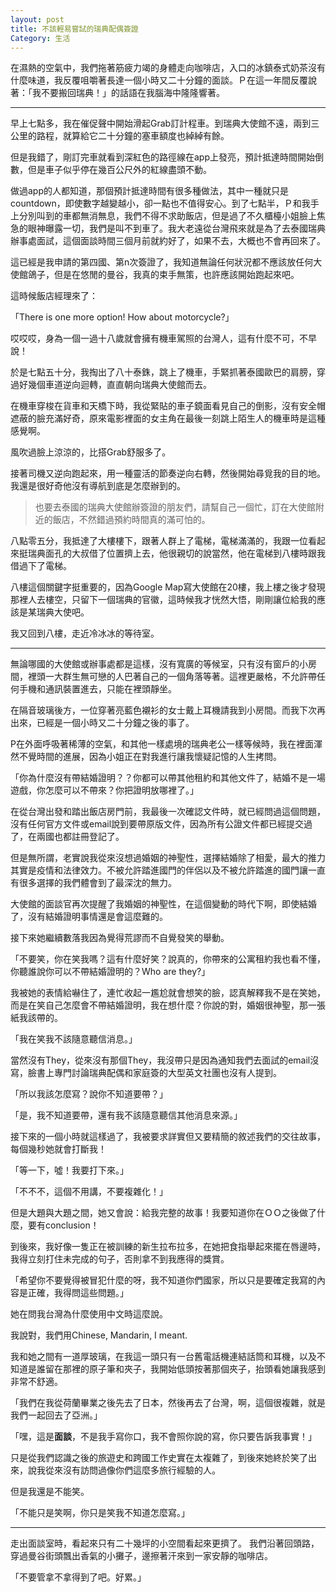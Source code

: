 ```yaml
---
layout: post
title: 不該輕易嘗試的瑞典配偶簽證
Category: 生活
---
```


在濕熱的空氣中，我們拖著筋疲力竭的身體走向咖啡店，入口的冰鎮泰式奶茶沒有什麼味道，我反覆咀嚼著長達一個小時又二十分鐘的面談。Ｐ在這一年間反覆說著：「我不要搬回瑞典！」的話語在我腦海中隆隆響著。

---

早上七點多，我在催促聲中開始滑起Grab訂計程車。到瑞典大使館不遠，兩到三公里的路程，就算給它二十分鐘的塞車額度也綽綽有餘。

但是我錯了，剛訂完車就看到深紅色的路徑線在app上發亮，預計抵達時間開始倒數，但是車子似乎停在幾百公尺外的紅線盡頭不動。

做過app的人都知道，那個預計抵達時間有很多種做法，其中一種就只是countdown，即使數字越變越小，卻一點也不值得安心。到了七點半，Ｐ和我手上分別叫到的車都無消無息，我們不得不求助飯店，但是過了不久櫃檯小姐臉上焦急的眼神曝露一切，我們是叫不到車了。我大老遠從台灣飛來就是為了去泰國瑞典辦事處面試，這個面談時間三個月前就約好了，如果不去，大概也不會再回來了。

這已經是我申請的第四國、第n次簽證了，我知道無論任何狀況都不應該放任何大使館鴿子，但是在悠閒的曼谷，我真的束手無策，也許應該開始跑起來吧。

這時候飯店經理來了：

「There is one more option! How about motorcycle?」

哎哎哎，身為一個一過十八歲就會擁有機車駕照的台灣人，這有什麼不可，不早說！

於是七點五十分，我掏出了八十泰銖，跳上了機車，手緊抓著泰國歐巴的肩膀，穿過好幾個車道逆向迴轉，直直朝向瑞典大使館而去。

在機車穿梭在貨車和天橋下時，我從緊貼的車子鏡面看見自己的倒影，沒有安全帽遮蔽的臉充滿好奇，原來電影裡面的女主角在最後一刻跳上陌生人的機車時是這種感覺啊。

風吹過臉上涼涼的，比搭Grab舒服多了。

接著司機又逆向跑起來，用一種靈活的節奏逆向右轉，然後開始尋覓我的目的地。我還是很好奇他沒有導航到底是怎麼辦到的。

> 也要去泰國的瑞典大使館辦簽證的朋友們，請幫自己一個忙，訂在大使館附近的飯店，不然錯過預約時間真的滿可怕的。

八點零五分，我抵達了大樓樓下，跟著人群上了電梯，電梯滿滿的，我跟一位看起來挺瑞典面孔的大叔借了位置擠上去，他很親切的說當然，他在電梯到八樓時跟我借過下了電梯。

八樓這個關鍵字挺重要的，因為Google Map寫大使館在20樓，我上樓之後才發現那裡人去樓空，只留下一個瑞典的官徽，這時候我才恍然大悟，剛剛讓位給我的應該是某瑞典大使吧。

我又回到八樓，走近冷冰冰的等待室。

---

無論哪國的大使館或辦事處都是這樣，沒有寬廣的等候室，只有沒有窗戶的小房間，裡頭一大群生無可戀的人巴著自己的一個角落等著。這裡更嚴格，不允許帶任何手機和通訊裝置進去，只能在裡頭靜坐。

在隔音玻璃後方，一位穿著亮藍色襯衫的女士戴上耳機請我到小房間。而我下次再出來，已經是一個小時又二十分鐘之後的事了。

P在外面呼吸著稀薄的空氣，和其他一樣處境的瑞典老公一樣等候時，我在裡面渾然不覺時間的進展，因為小姐正在對我進行讓我懷疑記憶的人生拷問。


「你為什麼沒有帶結婚證明？？你都可以帶其他租約和其他文件了，結婚不是一場遊戲，你怎麼可以不帶來？你把證明放哪裡了。」

在從台灣出發和踏出飯店房門前，我最後一次確認文件時，就已經問過這個問題，沒有任何官方文件或email說到要帶原版文件，因為所有公證文件都已經提交過了，在兩國也都註冊登記了。

但是無所謂，老實說我從來沒想過婚姻的神聖性，選擇結婚除了相愛，最大的推力其實是疫情和法律效力。不被允許踏進國門的伴侶以及不被允許踏進的國門讓一直有很多選擇的我們體會到了最深沈的無力。


大使館的面談官再次提醒了我婚姻的神聖性，在這個變動的時代下啊，即使結婚了，沒有結婚證明事情還是會這麼難的。

接下來她繼續數落我因為覺得荒謬而不自覺發笑的舉動。

「不要笑，你在笑我嗎？這有什麼好笑？說真的，你帶來的公寓租約我也看不懂，你聽誰說你可以不帶結婚證明的？Who are they?」

我被她的表情給嚇住了，連忙收起一尷尬就會想笑的臉，認真解釋我不是在笑她，而是在笑自己怎麼會不帶結婚證明，我在想什麼？你說的對，婚姻很神聖，那一張紙我該帶的。

「我在笑我不該隨意聽信消息。」

當然沒有They，從來沒有那個They，我沒帶只是因為通知我們去面試的email沒寫，臉書上專門討論瑞典配偶和家庭簽的大型英文社團也沒有人提到。

「所以我該怎麼寫？說你不知道要帶？」

「是，我不知道要帶，還有我不該隨意聽信其他消息來源。」


接下來的一個小時就這樣過了，我被要求詳實但又要精簡的敘述我們的交往故事，每個幾秒她就會打斷我！

「等一下，噓！我要打下來。」

「不不不，這個不用講，不要複雜化！」

但是大題與大題之間，她又會說：給我完整的故事！我要知道你在ＯＯ之後做了什麼，要有conclusion！

到後來，我好像一隻正在被訓練的新生拉布拉多，在她把食指舉起來擺在唇邊時，我得立刻打住未完成的句子，否則拿不到我應得的獎賞。

「希望你不要覺得被冒犯什麼的呀，我不知道你們國家，所以只是要確定我寫的內容是正確，我得問這些問題。」

她在問我台灣為什麼使用中文時這麼說。

我說對，我們用Chinese, Mandarin, I meant.


我和她之間有一道厚玻璃，在我這一頭只有一台舊電話機連結話筒和耳機，以及不知道是誰留在那裡的原子筆和夾子，我開始低頭按著那個夾子，抬頭看她讓我感到非常不舒適。

「我們在我從荷蘭畢業之後先去了日本，然後再去了台灣，啊，這個很複雜，就是我們一起回去了亞洲。」

「嘿，這是**面談**，不是我手寫你口，我不會照你說的寫，你只要告訴我事實！」

只是從我們認識之後的旅遊史和跨國工作史實在太複雜了，到後來她終於笑了出來，說我從來沒有訪問過像你們這麼多旅行經驗的人。

但是我還是不能笑。

「不能只是笑啊，你只是笑我不知道怎麼寫。」



---

走出面談室時，看起來只有二十幾坪的小空間看起來更擠了。
我們沿著回頭路，穿過曼谷街頭飄出香氣的小攤子，邊擦著汗來到一家安靜的咖啡店。


「不要管拿不拿得到了吧。好累。」







